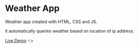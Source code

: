 # Weather App

Weather app created with HTML, CSS and JS.

it automatically queries weather based on location of ip address.

[Live Demo](https://hassanalnaggar99.github.io/Project-Weather-App/) :point_left:
